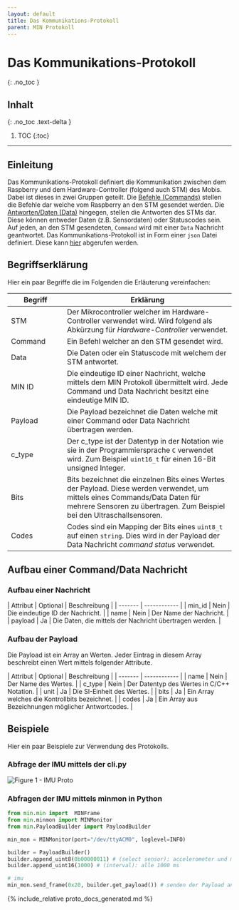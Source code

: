 ```yaml
---
layout: default
title: Das Kommunikations-Protokoll
parent: MIN Protokoll
---
```


# Das Kommunikations-Protokoll
{: .no_toc }

## Inhalt
{: .no_toc .text-delta }

1. TOC
{:toc}

---

<style>
table td:first-of-type {
    width: 25%;
}
</style>

## Einleitung

Das Kommunikations-Protokoll definiert die Kommunikation zwischen dem Raspberry und dem Hardware-Controller (folgend auch STM) des Mobis. Dabei ist dieses in zwei Gruppen geteilt. Die [Befehle (Commands)](#befehle-commands) stellen die Befehle dar welche vom Raspberry an den STM gesendet werden. Die [Antworten/Daten (Data)](#antwortendaten-data) hingegen, stellen die Antworten des STMs dar. Diese können entweder Daten (z.B. Sensordaten) oder Statuscodes sein.
Auf jeden, an den STM gesendeten, `Command` wird mit einer `Data` Nachricht geantwortet.
Das Kommunikations-Protokoll ist in Form einer `json` Datei definiert. Diese kann [hier](https://github.com/Flo2410/MobiController-Python/blob/main/protocol.json) abgerufen werden.

## Begriffserklärung

Hier ein paar Begriffe die im Folgenden die Erläuterung vereinfachen:

| Begriff | Erklärung |
| ------- | --------- |
| STM | Der Mikrocontroller welcher im Hardware-Controller verwendet wird. Wird folgend als Abkürzung für _Hardware-Controller_ verwendet. |
| Command | Ein Befehl welcher an den STM gesendet wird. |
| Data | Die Daten oder ein Statuscode mit welchem der STM antwortet. |
| MIN ID | Die eindeutige ID einer Nachricht, welche mittels dem MIN Protokoll übermittelt wird. Jede Command und Data Nachricht besitzt eine eindeutige MIN ID. |
| Payload | Die Payload bezeichnet die Daten welche mit einer Command oder Data Nachricht übertragen werden. |
| c_type | Der c_type ist der Datentyp in der Notation wie sie in der Programmiersprache `C` verwendet wird. Zum Beispiel `uint16_t` für einen 16-Bit unsigned Integer. |
| Bits | Bits bezeichnet die einzelnen Bits eines Wertes der Payload. Diese werden verwendet, um mittels eines Commands/Data Daten für mehrere Sensoren zu übertragen. Zum Beispiel bei den Ultraschallsensoren. |
| Codes | Codes sind ein Mapping der Bits eines `uint8_t` auf einen `string`. Dies wird in der Payload der Data Nachricht _command status_ verwendet. |

## Aufbau einer Command/Data Nachricht

### Aufbau einer Nachricht

| Attribut | Optional | Beschreibung |
| ------- | ------------ |
| min_id | Nein | Die eindeutige ID der Nachricht. |
| name | Nein | Der Name der Nachricht. |
| payload | Ja | Die Daten, die mittels der Nachricht übertragen werden. |

### Aufbau der Payload

Die Payload ist ein Array an Werten. Jeder Eintrag in diesem Array beschreibt einen Wert mittels folgender Attribute.

| Attribut | Optional | Beschreibung |
| ------- | ------------ |
| name | Nein | Der Name des Wertes. |
| c_type | Nein | Der Datentyp des Wertes in C/C++ Notation. |
| unit | Ja | Die SI-Einheit des Wertes. |
| bits | Ja | Ein Array welches die Kontrollbits bezeichnet. |
| codes | Ja | Ein Array aus Bezeichnungen möglicher Antwortcodes. |

## Beispiele

Hier ein paar Beispiele zur Verwendung des Protokolls.

### Abfrage der IMU mittels der cli.py

![Figure 1 - IMU Proto]({{site.url}}/assets/imgs/protocol/proto_cli.png "IMU Proto")

### Abfragen der IMU mittels minmon in Python

```python
from min.min import  MINFrame
from min.minmon import MINMonitor
from min.PayloadBuilder import PayloadBuilder

min_mon = MINMonitor(port="/dev/ttyACM0", loglevel=INFO)

builder = PayloadBuilder()
builder.append_uint8(0b00000011) # (select sensor): accelerometer und magnetometer
builder.append_uint16(1000) # (interval): alle 1000 ms

# imu 
min_mon.send_frame(0x20, builder.get_payload()) # senden der Payload an min_id 0x20 (32)
```

{% include_relative proto_docs_generated.md %}
